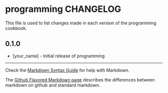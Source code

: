programming CHANGELOG
=====================

This file is used to list changes made in each version of the programming cookbook.

0.1.0
-----
- [your_name] - Initial release of programming

- - -
Check the [Markdown Syntax Guide](http://daringfireball.net/projects/markdown/syntax) for help with Markdown.

The [Github Flavored Markdown page](http://github.github.com/github-flavored-markdown/) describes the differences between markdown on github and standard markdown.

